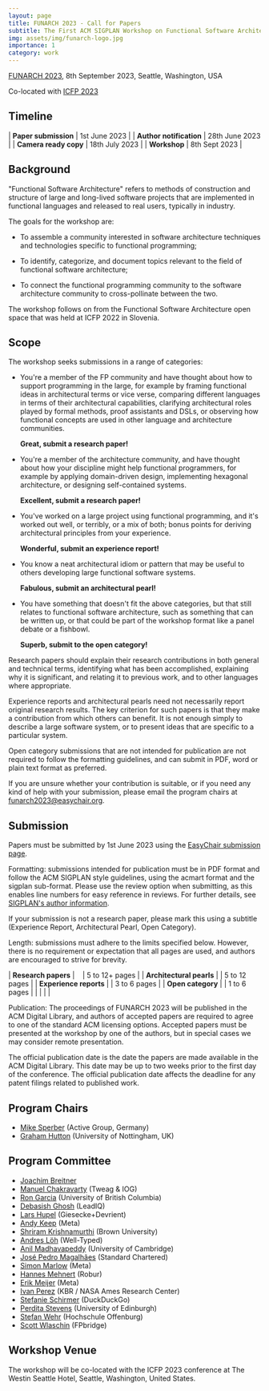 ```yaml
---
layout: page
title: FUNARCH 2023 - Call for Papers
subtitle: The First ACM SIGPLAN Workshop on Functional Software Architecture - FP in the Large
img: assets/img/funarch-logo.jpg
importance: 1
category: work
---
```


[FUNARCH 2023](https://tinyurl.com/FUNARCH23), 8th September 2023, Seattle, Washington, USA

Co-located with [ICFP 2023](https://icfp23.sigplan.org)

## Timeline

| **Paper submission**    | 1st June 2023  |
| **Author notification** | 28th June 2023 |
| **Camera ready copy**   | 18th July 2023 |
| **Workshop**            | 8th Sept 2023  |

## Background

"Functional Software Architecture" refers to methods of construction
and structure of large and long-lived software projects that are
implemented in functional languages and released to real users,
typically in industry.

The goals for the workshop are:

- To assemble a community interested in software architecture
  techniques and technologies specific to functional programming;

- To identify, categorize, and document topics relevant to
  the field of functional software architecture;

- To connect the functional programming community to the software
  architecture community to cross-pollinate between the two.

The workshop follows on from the Functional Software Architecture
open space that was held at ICFP 2022 in Slovenia.

## Scope

The workshop seeks submissions in a range of categories:

- You're a member of the FP community and have thought about how
  to support programming in the large, for example by framing
  functional ideas in architectural terms or vice verse, comparing
  different languages in terms of their architectural capabilities,
  clarifying architectural roles played by formal methods, proof
  assistants and DSLs, or observing how functional concepts are
  used in other language and architecture communities.

  **Great, submit a research paper!**

- You're a member of the architecture community, and have thought
  about how your discipline might help functional programmers, for
  example by applying domain-driven design, implementing hexagonal
  architecture, or designing self-contained systems.

  **Excellent, submit a research paper!**

- You've worked on a large project using functional programming,
  and it's worked out well, or terribly, or a mix of both; bonus
  points for deriving architectural principles from your experience.

  **Wonderful, submit an experience report!**

- You know a neat architectural idiom or pattern that may be useful
  to others developing large functional software systems.

  **Fabulous, submit an architectural pearl!**

- You have something that doesn't fit the above categories, but
  that still relates to functional software architecture, such 
  as something that can be written up, or that could be part of
  the workshop format like a panel debate or a fishbowl.

  **Superb, submit to the open category!**

Research papers should explain their research contributions in both
general and technical terms, identifying what has been accomplished,
explaining why it is significant, and relating it to previous work,
and to other languages where appropriate.

Experience reports and architectural pearls need not necessarily
report original research results.  The key criterion for such papers
is that they make a contribution from which others can benefit.
It is not enough simply to describe a large software system, or
to present ideas that are specific to a particular system.

Open category submissions that are not intended for publication 
are not required to follow the formatting guidelines, and can 
submit in PDF, word or plain text format as preferred.

If you are unsure whether your contribution is suitable, or if
you need any kind of help with your submission, please email
the program chairs at <funarch2023@easychair.org>.

## Submission

Papers must be submitted by 1st June 2023 using the [EasyChair
submission page](https://easychair.org/my/conference?conf=funarch2023).

Formatting: submissions intended for publication must be
in PDF format and follow the ACM SIGPLAN style guidelines,
using the acmart format and the sigplan
sub-format.  Please use the review option when submitting, as this
enables line numbers for easy reference in reviews.  For further
details, see [SIGPLAN's author information](http://www.sigplan.org/Resources/Author/#acmart-format).

If your submission is not a research paper, please mark this using
a subtitle (Experience Report, Architectural Pearl, Open Category).

Length: submissions must adhere to the limits specified below.
However, there is no requirement or expectation that all pages
are used, and authors are encouraged to strive for brevity.

| **Research papers**	   | &nbsp;&nbsp; | 5 to 12+ pages |
| **Architectural pearls** | | 5 to 12 pages |
| **Experience reports**   | | 3 to 6 pages |
| **Open category**	   | | 1 to 6 pages |
|                          | | |

Publication: The proceedings of FUNARCH 2023 will be published in the ACM Digital
Library, and authors of accepted papers are required to agree to one
of the standard ACM licensing options.  Accepted papers must be
presented at the workshop by one of the authors, but in special cases
we may consider remote presentation.

The official publication date is the date the papers are made
available in the ACM Digital Library. This date may be up to two
weeks prior to the first day of the conference. The official
publication date affects the deadline for any patent filings
related to published work.

## Program Chairs

- [Mike Sperber](https://www.deinprogramm.de/sperber/) (Active Group, Germany)
- [Graham Hutton](http://www.cs.nott.ac.uk/~pszgmh/) (University of Nottingham, UK)

## Program Committee

- [Joachim Breitner](https://www.joachim-breitner.de/)
- [Manuel Chakravarty](https://justtesting.org/) (Tweag & IOG)
- [Ron Garcia](https://www.cs.ubc.ca/~rxg/) (University of British Columbia)
- [Debasish Ghosh](http://debasishg.blogspot.com/) (LeadIQ)
- [Lars Hupel](https://lars.hupel.info/) (Giesecke+Devrient)
- [Andy Keep](http://www.andykeep.com/) (Meta)
- [Shriram Krishnamurthi](https://cs.brown.edu/~sk/) (Brown University)
- [Andres Löh](https://www.andres-loeh.de/) (Well-Typed)
- [Anil Madhavapeddy](https://anil.recoil.org/) (University of Cambridge)
- [José Pedro Magalhães](https://dreixel.net/) (Standard Chartered)
- [Simon Marlow](https://simonmar.github.io/) (Meta)
- [Hannes Mehnert](https://hannes.robur.coop/) (Robur)
- [Erik Meijer](https://en.wikipedia.org/wiki/Erik_Meijer_(computer_scientist)) (Meta)
- [Ivan Perez](https://ivanperez.io/) (KBR / NASA Ames Research Center)
- [Stefanie Schirmer](https://linse.me/) (DuckDuckGo)
- [Perdita Stevens](https://www.inf.ed.ac.uk/people/staff/Perdita_Stevens.html)
  (University of Edinburgh)
- [Stefan Wehr](https://www.stefanwehr.de/) (Hochschule Offenburg)
- [Scott Wlaschin](https://scottwlaschin.com/) (FPbridge)

## Workshop Venue

The workshop will be co-located with the ICFP 2023 conference at
The Westin Seattle Hotel, Seattle, Washington, United States.

